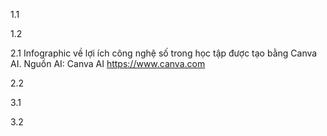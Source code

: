 1.1

1.2

2.1 Infographic về lợi ích  công nghệ số  trong học tập được tạo bằng Canva AI.
Nguồn AI: Canva AI https://www.canva.com

2.2

3.1 

3.2